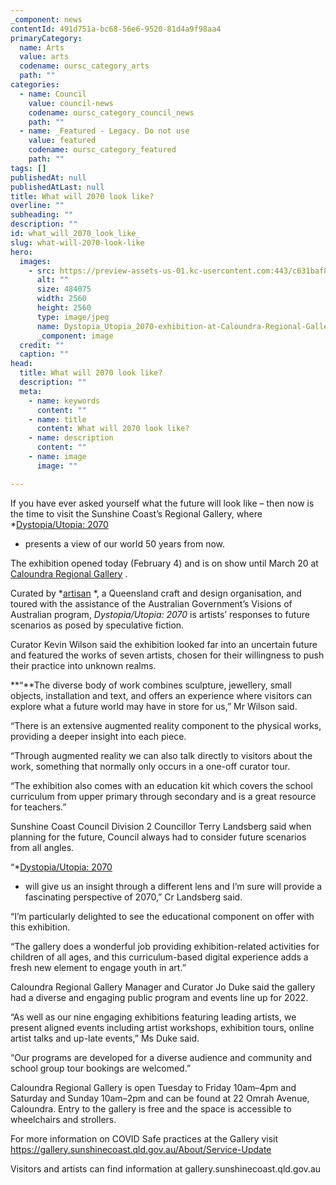 ```yaml
---
_component: news
contentId: 491d751a-bc68-56e6-9520-81d4a9f98aa4
primaryCategory:
  name: Arts
  value: arts
  codename: oursc_category_arts
  path: ""
categories:
  - name: Council
    value: council-news
    codename: oursc_category_council_news
    path: ""
  - name: _Featured - Legacy. Do not use
    value: featured
    codename: oursc_category_featured
    path: ""
tags: []
publishedAt: null
publishedAtLast: null
title: What will 2070 look like?
overline: ""
subheading: ""
description: ""
id: what_will_2070_look_like_
slug: what-will-2070-look-like
hero:
  images:
    - src: https://preview-assets-us-01.kc-usercontent.com:443/c631baf8-1b46-001f-580c-d0001b68b4a8/149a9ff9-5c8a-45f2-bc60-fbe0768d7830/Dystopia_Utopia_2070-exhibition-at-Caloundra-Regional-Gallery-scaled.jpg
      alt: ""
      size: 484075
      width: 2560
      height: 2560
      type: image/jpeg
      name: Dystopia_Utopia_2070-exhibition-at-Caloundra-Regional-Gallery-scaled.jpg
      _component: image
  credit: ""
  caption: ""
head:
  title: What will 2070 look like?
  description: ""
  meta:
    - name: keywords
      content: ""
    - name: title
      content: What will 2070 look like?
    - name: description
      content: ""
    - name: image
      image: ""

---
```

If you have ever asked yourself what the future will look like – then now is the time to visit the Sunshine Coast’s Regional Gallery, where *[Dystopia/Utopia: 2070](https://gallery.sunshinecoast.qld.gov.au/Exhibitions/Dystopia-Utopia-2070)
* presents a view of our world 50 years from now.

The exhibition opened today (February 4) and is on show until March 20 at [Caloundra Regional Gallery](http://www.gallery.sunshinecoast.qld.gov.au/)
.

Curated by *[artisan](https://artisan.org.au/)
*, a Queensland craft and design organisation, and toured with the assistance of the Australian Government’s Visions of Australian program, *Dystopia/Utopia: 2070* is artists’ responses to future scenarios as posed by speculative fiction.

Curator Kevin Wilson said the exhibition looked far into an uncertain future and featured the works of seven artists, chosen for their willingness to push their practice into unknown realms.

**“**The diverse body of work combines sculpture, jewellery, small objects, installation and text, and offers an experience where visitors can explore what a future world may have in store for us,” Mr Wilson said.

“There is an extensive augmented reality component to the physical works, providing a deeper insight into each piece.

“Through augmented reality we can also talk directly to visitors about the work, something that normally only occurs in a one-off curator tour.

“The exhibition also comes with an education kit which covers the school curriculum from upper primary through secondary and is a great resource for teachers.”

Sunshine Coast Council Division 2 Councillor Terry Landsberg said when planning for the future, Council always had to consider future scenarios from all angles.

“*[Dystopia/Utopia: 2070](https://gallery.sunshinecoast.qld.gov.au/Exhibitions/Dystopia-Utopia-2070)
* will give us an insight through a different lens and I’m sure will provide a fascinating perspective of 2070,” Cr Landsberg said.

“I’m particularly delighted to see the educational component on offer with this exhibition.

“The gallery does a wonderful job providing exhibition-related activities for children of all ages, and this curriculum-based digital experience adds a fresh new element to engage youth in art.”

Caloundra Regional Gallery Manager and Curator Jo Duke said the gallery had a diverse and engaging public program and events line up for 2022.

“As well as our nine engaging exhibitions featuring leading artists, we present aligned events including artist workshops, exhibition tours, online artist talks and up-late events,” Ms Duke said.

“Our programs are developed for a diverse audience and community and school group tour bookings are welcomed.”

Caloundra Regional Gallery is open Tuesday to Friday 10am–4pm and Saturday and Sunday 10am–2pm and can be found at 22 Omrah Avenue, Caloundra. Entry to the gallery is free and the space is accessible to wheelchairs and strollers.

For more information on COVID Safe practices at the Gallery visit <https://gallery.sunshinecoast.qld.gov.au/About/Service-Update>


Visitors and artists can find information at gallery.sunshinecoast.qld.gov.au
